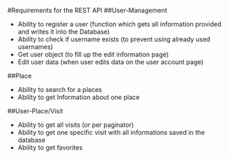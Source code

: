 #Requirements for the REST API
##User-Management
*	Ability to register a user (function which gets all information provided and writes it into the Database)
* Ability to check if username exists (to prevent using already used usernames)
* Get user object (to fill up the edit information page)
* Edit user data (when user edits data on the user account page)

##Place
* Ability to search for a places
* Ability to get Information about one place

##User-Place/Visit
* Ability to get all visits (or per paginator)
* Ability to get one specific visit with all informations saved in the database
* Ability to get favorites

